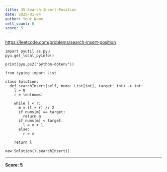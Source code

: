 ```yaml
---
title: 35-Search-Insert-Position
date: 2025-01-04
author: Your Name
cell_count: 6
score: 5
---
```


https://leetcode.com/problems/search-insert-position


```
import pyutil as pyu
pyu.get_local_pyinfo()
```


```
print(pyu.ps2("python-dotenv"))
```


```
from typing import List
```


```
class Solution:
  def searchInsert(self, nums: List[int], target: int) -> int:
    l = 0
    r = len(nums)

    while l < r:
      m = (l + r) // 2
      if nums[m] == target:
        return m
      if nums[m] < target:
        l = m + 1
      else:
        r = m

    return l
```


```
new Solution().searchInsert()
```


---
**Score: 5**